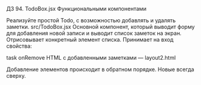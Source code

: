 ДЗ 94. TodoBox.jsx Функциональными компонентами

Реализуйте простой Todo, с возможностью добавлять и удалять заметки.
src/TodoBox.jsx
Основной компонент, который выводит форму для добавления новой записи и выводит список заметок на экран.
Отрисовывает конкретный элемент списка. Принимает на вход свойства:

task
onRemove
HTML с добавленными заметками — layout2.html

Добавление элементов происходит в обратном порядке. Новые всегда сверху.